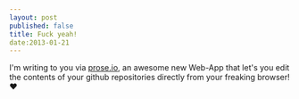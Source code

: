 ```yaml
---
layout: post
published: false
title: Fuck yeah!
date:2013-01-21
---
```


I'm writing to you via [prose.io](http://prose.io/), an awesome new Web-App that let's you edit the contents of your github repositories directly from your freaking browser! ♥